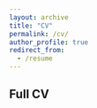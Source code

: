 ```yaml
---
layout: archive
title: "CV"
permalink: /cv/
author_profile: true
redirect_from:
  - /resume
---
```


## Full CV

